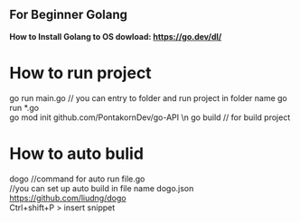 ## For Beginner Golang   
**How to Install Golang to OS
dowload: https://go.dev/dl/**   
# How to run project  
go run main.go // you can entry to folder and run project in folder name go run *.go   
go mod init github.com/PontakornDev/go-API \n
go build // for build project
# How to auto bulid
dogo //command for auto run file.go   
//you can set up auto build in file name dogo.json https://github.com/liudng/dogo   
Ctrl+shift+P > insert snippet
